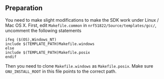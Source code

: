 ## Preparation

You need to make slight modifications to make the SDK work under Linux / Mac OS X. First, edit `Makefile.common` in `nrf51822/Source/templates/gcc/`, uncomment the following statements

    ifeq ($(OS),Windows_NT)
    include $(TEMPLATE_PATH)Makefile.windows
    else
    include $(TEMPLATE_PATH)Makefile.posix
    endif

Then you need to clone `Makefile.windows` as `Makefile.posix`. Make sure `GNU_INSTALL_ROOT` in this file points to the correct path.

